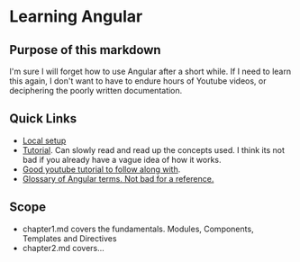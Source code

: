 # Learning Angular

## Purpose of this markdown
I'm sure I will forget how to use Angular after a short while. If I need to learn this again, I don't want to have to endure hours of Youtube videos, or deciphering the poorly written documentation.

## Quick Links
- [Local setup](https://angular.io/guide/setup-local)
- [Tutorial](https://angular.io/tutorial). Can slowly read and read up the concepts used. I think its not bad if you already have a vague idea of how it works.
- [Good youtube tutorial to follow along with](https://www.youtube.com/watch?v=3dHNOWTI7H8).
- [Glossary of Angular terms. Not bad for a reference.](https://angular.io/guide/glossary)


## Scope
- chapter1.md covers the fundamentals. Modules, Components, Templates and Directives
- chapter2.md covers...
